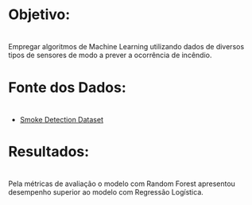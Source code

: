 # **Objetivo:** <h1>

Empregar algoritmos de Machine Learning utilizando dados de diversos tipos de sensores de modo a prever a ocorrência de incêndio.  

# **Fonte dos Dados:** <h1>

* [Smoke Detection Dataset](https://www.kaggle.com/datasets/deepcontractor/smoke-detection-dataset)

# **Resultados:** <h1> 
Pela métricas de avaliação o modelo com Random Forest apresentou desempenho superior ao modelo com Regressão Logística.

